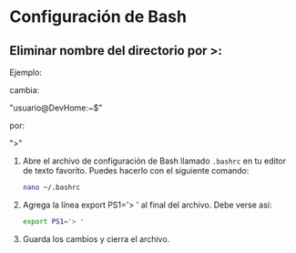 
# Configuración de Bash

## Eliminar nombre del directorio por >:

Ejemplo:

cambia:

"usuario@DevHome:~$"

por:

">"

1. Abre el archivo de configuración de Bash llamado `.bashrc` en tu editor de texto favorito. Puedes hacerlo con el siguiente comando:

   ```bash
   nano ~/.bashrc

2. Agrega la línea export PS1='> ' al final del archivo. Debe verse así:

   ```bash
   export PS1='> '

3. Guarda los cambios y cierra el archivo.
